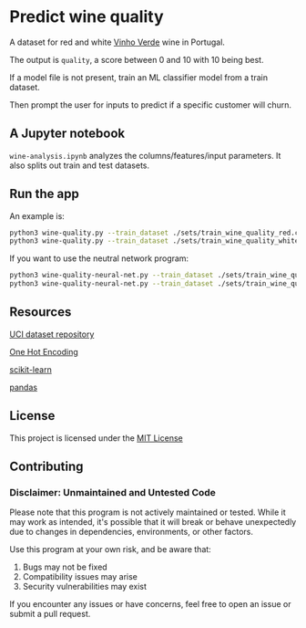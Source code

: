 # Predict wine quality

A dataset for red and white [Vinho Verde](http://www.vinhoverde.pt/en/) wine in Portugal. 

The output is `quality`, a score between 0 and 10 with 10 being best.

If a model file is not present, train an ML classifier model from a train dataset.

Then prompt the user for inputs to predict if a specific customer will churn.

## A Jupyter notebook

`wine-analysis.ipynb` analyzes the columns/features/input parameters. It also splits out train and test datasets.

## Run the app

An example is:

```sh
python3 wine-quality.py --train_dataset ./sets/train_wine_quality_red.csv --model_file wine_quality_red.pkl
python3 wine-quality.py --train_dataset ./sets/train_wine_quality_white.csv --model_file wine_quality_white.pkl
```

If you want to use the neutral network program:

```sh
python3 wine-quality-neural-net.py --train_dataset ./sets/train_wine_quality_red.csv --model_file wine_quality_red-neural-net.keras
python3 wine-quality-neural-net.py --train_dataset ./sets/train_wine_quality_white.csv --model_file wine_quality_white_neural_net.keras
```

## Resources

[UCI dataset repository](https://archive.ics.uci.edu/dataset/186/wine+quality)

[One Hot Encoding](https://scikit-learn.org/stable/modules/generated/sklearn.preprocessing.OneHotEncoder.html)

[scikit-learn](https://scikit-learn.org/stable/index.html)

[pandas](https://pandas.pydata.org/)

## License

This project is licensed under the [MIT License](LICENSE)

## Contributing

### Disclaimer: Unmaintained and Untested Code

Please note that this program is not actively maintained or tested. While it may work as intended, it's possible that it will break or behave unexpectedly due to changes in dependencies, environments, or other factors.

Use this program at your own risk, and be aware that:
1. Bugs may not be fixed
1. Compatibility issues may arise
1. Security vulnerabilities may exist

If you encounter any issues or have concerns, feel free to open an issue or submit a pull request.